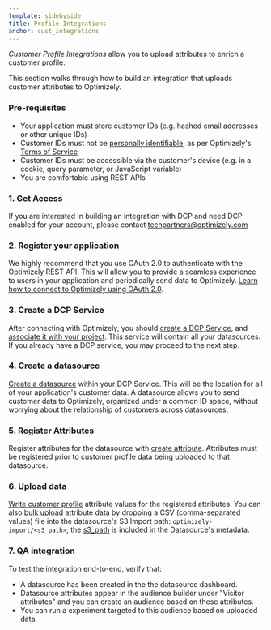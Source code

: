 ```yaml
---
template: sidebyside
title: Profile Integrations
anchor: cust_integrations
---
```


*Customer Profile Integrations* allow you to upload attributes to enrich a customer profile.

This section walks through how to build an integration that uploads customer attributes to Optimizely.

### Pre-requisites

* Your application must store customer IDs (e.g. hashed email addresses or other unique IDs)
* Customer IDs must not be [personally identifiable](https://help.optimizely.com/hc/en-us/articles/215757948),
  as per Optimizely's [Terms of Service](https://www.optimizely.com/terms/)
* Customer IDs must be accessible via the customer's device (e.g. in a cookie, query parameter, or JavaScript variable)
* You are comfortable using REST APIs

### 1. Get Access

If you are interested in building an integration with DCP and need DCP enabled for your account, please contact
[techpartners@optimizely.com](mailto:techpartners@optimizely.com)

### 2. Register your application

We highly recommend that you use OAuth 2.0 to authenticate with the Optimizely REST API. This will allow you to provide
a seamless experience to users in your application and periodically send data to Optimizely. [Learn how to connect to
Optimizely using OAuth 2.0](/rest/reference/#oauth).

### 3. Create a DCP Service

After connecting with Optimizely, you should [create a DCP Service](/rest/reference#create-dcpservice), and
[associate it with your project](/rest/reference/index.html#update-project). This service will contain all your
datasources. If you already have a DCP service, you may proceed to the next step.

### 4. Create a datasource

[Create a datasource](/rest/reference#create-dcpdatasource) within your DCP Service.  This will be the location
for all of your application's customer data. A datasource allows you to send customer data to Optimizely, organized under
a common ID space, without worrying about the relationship of customers across datasources.

### 5. Register Attributes

Register attributes for the datasource with [create attribute](/rest/reference#create-dcpattribute). Attributes
must be registered prior to customer profile data being uploaded to that datasource.

### 6. Upload data

[Write customer profile](/rest/customer-profiles#update-customer_profile) attribute values for the registered
attributes. You can also [bulk upload](/rest/customer-profiles#bulk) attribute data by dropping a CSV (comma-separated values)
file into the datasource's S3 Import path: `optimizely-import/<s3_path>`; the
[s3_path](/rest/reference#read-dcpdatasource) is included in the Datasource's metadata.

### 7.  QA integration

To test the integration end-to-end, verify that:
- A datasource has been created in the the datasource dashboard.
- Datasource attributes appear in the audience builder under "Visitor attributes" and you can create an audience
  based on these attributes.
- You can run a experiment targeted to this audience based on uploaded data.
